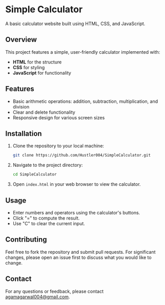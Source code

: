 
# Simple Calculator

A basic calculator website built using HTML, CSS, and JavaScript.

## Overview

This project features a simple, user-friendly calculator implemented with:
- **HTML** for the structure
- **CSS** for styling
- **JavaScript** for functionality

## Features

- Basic arithmetic operations: addition, subtraction, multiplication, and division
- Clear and delete functionality
- Responsive design for various screen sizes

## Installation

1. Clone the repository to your local machine:
    ```bash
    git clone https://github.com/Hustler004/SimpleCalculator.git
    ```
2. Navigate to the project directory:
    ```bash
    cd SimpleCalculator
    ```
3. Open `index.html` in your web browser to view the calculator.

## Usage

- Enter numbers and operators using the calculator's buttons.
- Click "=" to compute the result.
- Use "C" to clear the current input.

## Contributing

Feel free to fork the repository and submit pull requests. For significant changes, please open an issue first to discuss what you would like to change.

## Contact

For any questions or feedback, please contact [agamagarwal004@gmail.com](agamagarwal004@gmail.com).
